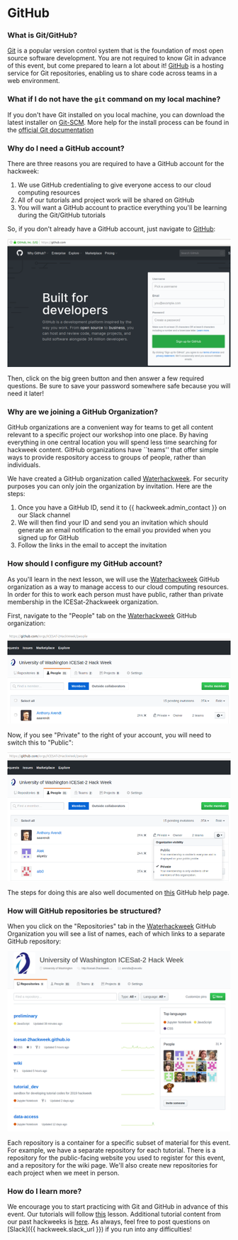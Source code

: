 # GitHub

### What is Git/GitHub?

[Git](https://git-scm.com/) is a popular version control system that is the foundation of most open source software development. You are not required to know Git in advance of this event, but come prepared to learn a lot about it! [GitHub](https:/github.com) is a hosting service for Git repositories, enabling us to share code across teams in a web environment.  

### What if I do not have the `git` command on my local machine?

If you don't have Git installed on you local machine, you can download the latest installer on [Git-SCM](https://git-scm.com). More help for the install process can be found in the [official Git documentation](https://git-scm.com/book/en/v2/Getting-Started-Installing-Git)

### Why do I need a GitHub account? 

There are three reasons you are required to have a GitHub account for the hackweek:

1. We use GitHub credentialing to give everyone access to our cloud computing resources
2. All of our tutorials and project work will be shared on GitHub
3. You will want a GitHub account to practice everything you'll be learning during the Git/GitHub tutorials

So, if you don't already have a GitHub account, just navigate to [GitHub](https://github.com/):

![github-signup](img/github-signup.png)

Then, click on the big green button and then answer a few required questions. Be sure to save your password somewhere safe because you will need it later!

### Why are we joining a GitHub Organization?

GitHub organizations are a convenient way for teams to get all content relevant to a specific project our workshop into one place. By having everything in one central location you will spend less time searching for hackweek content. GitHub organizations have ``teams'' that offer simple ways to provide respository access to groups of people, rather than individuals.

We have created a GitHub organization called [Waterhackweek](https://github.com/waterhackweek). For security purposes you can only join the organization by invitation. Here are the steps:

1. Once you have a GitHub ID, send it to {{ hackweek.admin_contact }} on our Slack channel
2. We will then find your ID and send you an invitation which should generate an email notification to the email you provided when you signed up for GitHub
3. Follow the links in the email to accept the invitation

### How should I configure my GitHub account?

As you'll learn in the next lesson, we will use the [Waterhackweek](https://github.com/waterhackweek) GitHub organization as a way to manage access to our cloud computing resources. In order for this to work each person must have public, rather than private membership in the ICESat-2hackweek organization.

First, navigate to the "People" tab on the [Waterhackweek]({https://github.com/waterhackweek) GitHub organization:

![people-tab](img/private-github.png)

Now, if you see "Private" to the right of your account, you will need to switch this to "Public":

![private-setting](img/public-github.png)

The steps for doing this are also well documented on [this](https://help.github.com/en/articles/publicizing-or-hiding-organization-membership) GitHub help page. 

### How will GitHub repositories be structured?

When you click on the "Repositories" tab in the [Waterhackweek](https://github.com/waterhackweek) GitHub Organization you will see a list of names, each of which links to a separate GitHub repository:

![repos-tab](img/repos.png)

Each repository is a container for a specific subset of material for this event. For example, we have a separate repository for each tutorial. There is a repository for the public-facing website you used to register for this event, and a repository for the wiki page. We'll also create new repositories for each project when we meet in person.

### How do I learn more?

We encourage you to start practicing with Git and GitHub in advance of this event. Our tutorials will follow [this](https://berkeley-stat159-f17.github.io/stat159-f17/lectures/01-git/Git-Tutorial..html) lesson. Additional tutorial content from our past hackweeks is [here](https://geohackweek.github.io/Introductory/03-git-tutorial/). As always, feel free to post questions on
[Slack]({{ hackweek.slack_url }}) if you run into any difficulties!



